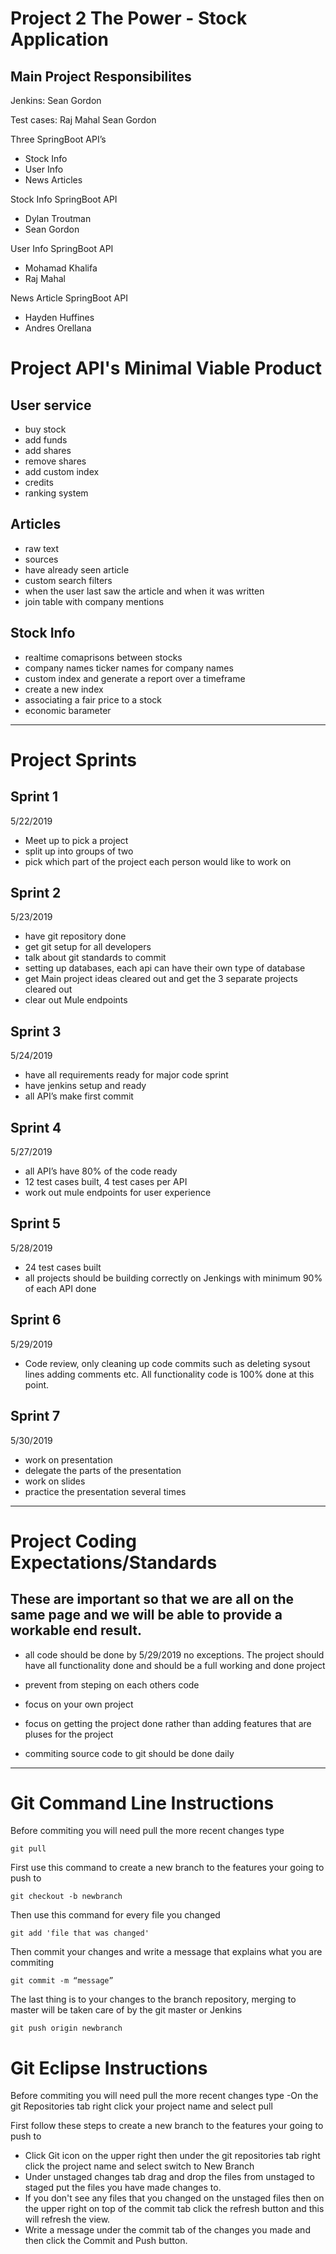 # Project 2 The Power - Stock Application

## Main Project Responsibilites

Jenkins:
Sean Gordon

Test cases:
Raj Mahal
Sean Gordon

Three SpringBoot API’s
- Stock Info
- User Info
- News Articles

Stock Info SpringBoot API
- Dylan Troutman
- Sean Gordon

User Info SpringBoot API
- Mohamad Khalifa
- Raj Mahal

News Article SpringBoot API
- Hayden Huffines 
- Andres Orellana

# Project API's Minimal Viable Product

## User service
- buy stock
- add funds
- add shares
- remove shares
- add custom index
- credits
- ranking system


## Articles
- raw text
- sources
- have already seen article
- custom search filters
- when the user last saw the article and when it was written
- join table with company mentions


## Stock Info
- realtime comaprisons between stocks
- company names ticker names for company names
- custom index and generate a report over a timeframe
- create a new index
- associating a fair price to a stock
- economic barameter



------------------------------------------------------------------------------------------------------------------

# Project Sprints

## Sprint 1
5/22/2019

- Meet up to pick a project
- split up into groups of two
- pick which part of the project each person would like to work on


## Sprint 2
5/23/2019

- have git repository done
- get git setup for all developers
- talk about git standards to commit
- setting up databases, each api can have their own type of database
- get Main project ideas cleared out and get the 3 separate projects cleared out
- clear out Mule endpoints

## Sprint 3
5/24/2019

- have all requirements ready for major code sprint
- have jenkins setup and ready
- all API’s make first commit


## Sprint 4
5/27/2019

- all API’s have 80% of the code ready
- 12 test cases built, 4 test cases per API 
- work out mule endpoints for user experience

## Sprint 5
5/28/2019

- 24 test cases built
- all projects should be building correctly on Jenkings with minimum 90% of each API done

## Sprint 6
5/29/2019

- Code review, only cleaning up code commits such as deleting sysout lines adding comments etc. All functionality code is 100% done at this point.

## Sprint 7
5/30/2019

- work on presentation
- delegate the parts of the presentation
- work on slides
- practice the presentation several times

------------------------------------------------------------------------------------------------------------------

# Project Coding Expectations/Standards

## These are important so that we are all on the same page and we will be able to provide a workable end result.

- all code should be done by 5/29/2019 no exceptions. The project should have all functionality done and should be a full working and done project

- prevent from steping on each others code

- focus on your own project

- focus on getting the project done rather than adding features that are pluses for the project

- commiting source code to git should be done daily

------------------------------------------------------------------------------------------------------------------

# Git Command Line Instructions
Before commiting you will need pull the more recent changes type
```
git pull
```

First use this command to create a new branch to the features your going to push to
```
git checkout -b newbranch
```

Then use this command for every file you changed
```
git add 'file that was changed'
```

Then commit your changes and write a message that explains what you are commiting
```
git commit -m “message”
```

The last thing is to your changes to the branch repository, merging to master will be taken care of by the git master or Jenkins
```
git push origin newbranch
```

# Git Eclipse Instructions
Before commiting you will need pull the more recent changes type
-On the git Repositories tab right click your project name and select pull

First follow these steps to create a new branch to the features your going to push to
- Click Git icon on the upper right then under the git repositories tab right click the project name and select switch to New Branch
- Under unstaged changes tab drag and drop the files from unstaged to staged put the files you have made changes to. 
- If you don't see any files that you changed on the unstaged files then on the upper right on top of the commit tab click the refresh button and this
will refresh the view.
- Write a message under the commit tab of the changes you made and then click the Commit and Push button.


